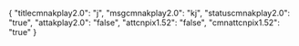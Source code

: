 {
"titlecmnakplay2.0": "j",
"msgcmnakplay2.0": "kj",
"statuscmnakplay2.0": "true",
"attakplay2.0": "false",
"attcnpix1.52": "false",
"cmnattcnpix1.52": "true"
}
